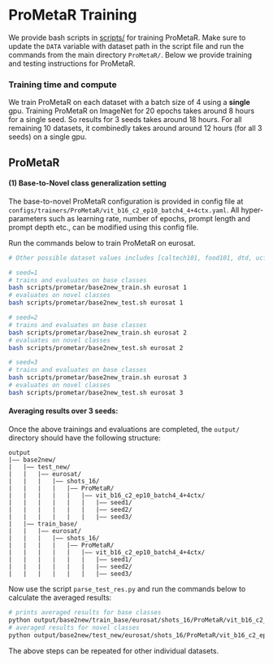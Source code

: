 # ProMetaR Training

We provide bash scripts in [scripts/](../scripts) for training ProMetaR.
Make sure to update the `DATA` variable with dataset path in the script file and run the commands from the main directory `ProMetaR/`.
Below we provide training and testing instructions for ProMetaR.

### Training time and compute
We train ProMetaR on each dataset with a batch size of 4 using a **single** gpu.
Training ProMetaR on ImageNet for 20 epochs takes around 8 hours for a single seed. So results for 3 seeds takes around 18 hours. For all remaining 10 datasets, it combinedly takes around around 12 hours (for all 3 seeds) on a single gpu. 

## ProMetaR

#### (1) Base-to-Novel class generalization setting
The base-to-novel ProMetaR configuration is provided in config file at `configs/trainers/ProMetaR/vit_b16_c2_ep10_batch4_4+4ctx.yaml`. All hyper-parameters such as learning rate, number of epochs, prompt length and prompt depth etc., can be modified using this config file.

Run the commands below to train ProMetaR on eurosat.

```bash
# Other possible dataset values includes [caltech101, food101, dtd, ucf101, oxford_flowers, oxford_pets, fgvc_aircraft, stanford_cars, sun397, eurosat]

# seed=1
# trains and evaluates on base classes
bash scripts/prometar/base2new_train.sh eurosat 1
# evaluates on novel classes
bash scripts/prometar/base2new_test.sh eurosat 1

# seed=2
# trains and evaluates on base classes
bash scripts/prometar/base2new_train.sh eurosat 2
# evaluates on novel classes
bash scripts/prometar/base2new_test.sh eurosat 2

# seed=3
# trains and evaluates on base classes
bash scripts/prometar/base2new_train.sh eurosat 3
# evaluates on novel classes
bash scripts/prometar/base2new_test.sh eurosat 3
```

#### Averaging results over 3 seeds: 
Once the above trainings and evaluations are completed, the `output/` directory should have the following structure:

```
output
|–– base2new/
|   |–– test_new/
|   |   |–– eurosat/
|   |   |   |–– shots_16/
|   |   |   |   |–– ProMetaR/
|   |   |   |   |   |–– vit_b16_c2_ep10_batch4_4+4ctx/
|   |   |   |   |   |   |–– seed1/
|   |   |   |   |   |   |–– seed2/
|   |   |   |   |   |   |–– seed3/
|   |–– train_base/
|   |   |–– eurosat/
|   |   |   |–– shots_16/
|   |   |   |   |–– ProMetaR/
|   |   |   |   |   |–– vit_b16_c2_ep10_batch4_4+4ctx/
|   |   |   |   |   |   |–– seed1/
|   |   |   |   |   |   |–– seed2/
|   |   |   |   |   |   |–– seed3/
```

Now use the script `parse_test_res.py` and run the commands below to calculate the averaged results:
```bash
# prints averaged results for base classes
python output/base2new/train_base/eurosat/shots_16/ProMetaR/vit_b16_c2_ep10_batch4_4+4ctx --test-log
# averaged results for novel classes
python output/base2new/test_new/eurosat/shots_16/ProMetaR/vit_b16_c2_ep10_batch4_4+4ctx --test-log
```

The above steps can be repeated for other individual datasets.

